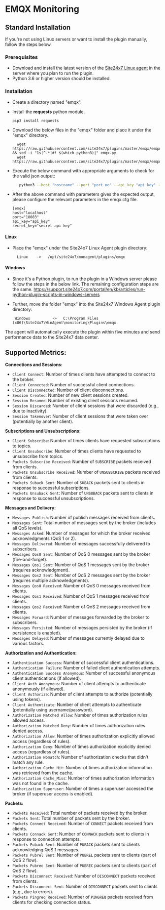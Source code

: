 


# EMQX Monitoring


## Standard Installation
If you're not using Linux servers or want to install the plugin manually, follow the steps below.

### Prerequisites
- Download and install the latest version of the [Site24x7 Linux agent](https://www.site24x7.com/app/client#/admin/inventory/add-monitor) in the server where you plan to run the plugin.
- Python 3.6 or higher version should be installed.

### Installation  

- Create a directory named "emqx".
- Install the **requests** python module.
	```
	pip3 install requests
	```

	
- Download the below files in the "emqx" folder and place it under the "emqx" directory.

		wget https://raw.githubusercontent.com/site24x7/plugins/master/emqx/emqx.py && sed -i "1s|^.*|#! $(which python3)|" emqx.py
		wget https://raw.githubusercontent.com/site24x7/plugins/master/emqx/emqx.cfg

- Execute the below command with appropriate arguments to check for the valid json output:
	```bash
       python3 --host "hostname" --port "port no" --api_key "api key" --secret_key "api secret key"
	 ```
- After the above command with parameters gives the expected output, please configure the relevant parameters in the emqx.cfg file.
	```
    [emqx]
    host="localhost"
    port="18083"
    api_key="api_key"
    secret_key="secret api key"
	```	
#### Linux
- Place the "emqx" under the Site24x7 Linux Agent plugin directory:

        Linux    ->   /opt/site24x7/monagent/plugins/emqx
#### Windows
- Since it's a Python plugin, to run the plugin in a Windows server please follow the steps in the below link. The remaining configuration steps are the same.
https://support.site24x7.com/portal/en/kb/articles/run-python-plugin-scripts-in-windows-servers
-  Further, move the folder "emqx" into the  Site24x7 Windows Agent plugin directory:

        Windows          ->   C:\Program Files (x86)\Site24x7\WinAgent\monitoring\Plugins\emqx


The agent will automatically execute the plugin within five minutes and send performance data to the Site24x7 data center.

## Supported Metrics:


**Connections and Sessions:**

- `Client Connect`: Number of times clients have attempted to connect to the broker.
- `Client Connected`: Number of successful client connections.
- `Client Disconnected`: Number of client disconnections.
- `Session Created`: Number of new client sessions created.
- `Session Resumed`: Number of existing client sessions resumed.
- `Session Discarded`: Number of client sessions that were discarded (e.g., due to inactivity).
- `Session Takenover`: Number of client sessions that were taken over (potentially by another client).

**Subscriptions and Unsubscriptions:**

- `Client Subscribe`: Number of times clients have requested subscriptions to topics.
- `Client Unsubscribe`: Number of times clients have requested to unsubscribe from topics.
- `Packets Subscribe Received`: Number of `SUBSCRIBE` packets received from clients.
- `Packets Unsubscribe Received`: Number of `UNSUBSCRIBE` packets received from clients.
- `Packets Suback Sent`: Number of `SUBACK` packets sent to clients in response to successful subscriptions.
- `Packets Unsuback Sent`: Number of `UNSUBACK` packets sent to clients in response to successful unsubscriptions.

**Messages and Delivery:**

- `Messages Publish`: Number of publish messages received from clients.
- `Messages Sent`: Total number of messages sent by the broker (includes all QoS levels).
- `Messages Acked`: Number of messages for which the broker received acknowledgments (QoS 1 or 2).
- `Messages Delivered`: Number of messages successfully delivered to subscribers.
- `Messages Qos0 Sent`: Number of QoS 0 messages sent by the broker (fire-and-forget).
- `Messages Qos1 Sent`: Number of QoS 1 messages sent by the broker (requires acknowledgment).
- `Messages Qos2 Sent`: Number of QoS 2 messages sent by the broker (requires multiple acknowledgments).
- `Messages Qos0 Received`: Number of QoS 0 messages received from clients.
- `Messages Qos1 Received`: Number of QoS 1 messages received from clients.
- `Messages Qos2 Received`: Number of QoS 2 messages received from clients.
- `Messages Forward`: Number of messages forwarded by the broker to subscribers.
- `Messages Persisted`: Number of messages persisted by the broker (if persistence is enabled).
- `Messages Delayed`: Number of messages currently delayed due to various factors.

**Authorization and Authentication:**

- `Authentication Success`: Number of successful client authentications.
- `Authentication Failure`: Number of failed client authentication attempts.
- `Authentication Success Anonymous`: Number of successful anonymous client authentications (if allowed).
- `Client Auth Anonymous`: Number of client attempts to authenticate anonymously (if allowed).
- `Client Authorize`: Number of client attempts to authorize (potentially using tokens).
- `Client Authenticate`: Number of client attempts to authenticate (potentially using username/password).
- `Authorization Matched Allow`: Number of times authorization rules allowed access.
- `Authorization Matched Deny`: Number of times authorization rules denied access.
- `Authorization Allow`: Number of times authorization explicitly allowed access (regardless of rules).
- `Authorization Deny`: Number of times authorization explicitly denied access (regardless of rules).
- `Authorization Nomatch`: Number of authorization checks that didn't match any rule.
- `Authorization Cache_Hit`: Number of times authorization information was retrieved from the cache.
- `Authorization Cache_Miss`: Number of times authorization information was not found in the cache.
- `Authorization Superuser`: Number of times a superuser accessed the broker (if superuser access is enabled).

**Packets:**

- `Packets Received`: Total number of packets received by the broker.
- `Packets Sent`: Total number of packets sent by the broker.
- `Packets Connect Received`: Number of `CONNECT` packets received from clients.
- `Packets Connack Sent`: Number of `CONNACK` packets sent to clients in response to connection attempts.
- `Packets Puback Sent`: Number of `PUBACK` packets sent to clients acknowledging QoS 1 messages.
- `Packets Pubrel Sent`: Number of `PUBREL` packets sent to clients (part of QoS 2 flow).
- `Packets Pubrec Sent`: Number of `PUBREC` packets sent to clients (part of QoS 2 flow).
- `Packets Disconnect Received`: Number of `DISCONNECT` packets received from clients.
- `Packets Disconnect Sent`: Number of `DISCONNECT` packets sent to clients (e.g., due to errors).
- `Packets Pingreq Received`: Number of `PINGREQ` packets received from clients for checking connection status.


